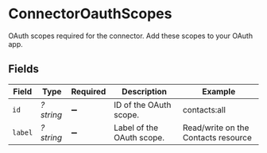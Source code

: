 # ConnectorOauthScopes

OAuth scopes required for the connector. Add these scopes to your OAuth app.


## Fields

| Field                               | Type                                | Required                            | Description                         | Example                             |
| ----------------------------------- | ----------------------------------- | ----------------------------------- | ----------------------------------- | ----------------------------------- |
| `id`                                | *?string*                           | :heavy_minus_sign:                  | ID of the OAuth scope.              | contacts:all                        |
| `label`                             | *?string*                           | :heavy_minus_sign:                  | Label of the OAuth scope.           | Read/write on the Contacts resource |